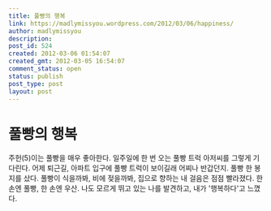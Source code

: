 ```yaml
---
title: 풀빵의 행복
link: https://madlymissyou.wordpress.com/2012/03/06/happiness/
author: madlymissyou
description: 
post_id: 524
created: 2012-03-06 01:54:07
created_gmt: 2012-03-05 16:54:07
comment_status: open
status: publish
post_type: post
layout: post
---
```


# 풀빵의 행복

주헌(5)이는 풀빵을 매우 좋아한다. 일주일에 한 번 오는 풀빵 트럭 아저씨를 그렇게 기다린다. 어제 퇴근길, 아파트 입구에 풀빵 트럭이 보이길래 어찌나 반갑던지. 풀빵 한 봉지를 샀다. 풀빵이 식을까봐, 비에 젖을까봐, 집으로 향하는 내 걸음은 점점 빨라졌다. 한 손엔 풀빵, 한 손엔 우산. 나도 모르게 뛰고 있는 나를 발견하고, 내가 '행복하다'고 느꼈다.
